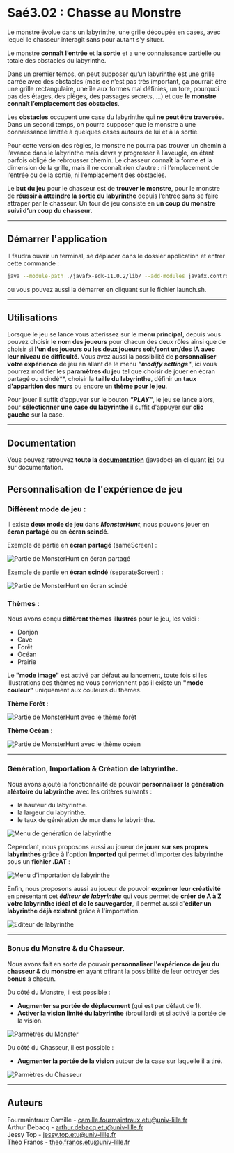 # Saé3.02 : Chasse au Monstre

Le monstre évolue dans un labyrinthe, une grille découpée en cases, avec lequel le chasseur interagit sans pour autant s’y situer.

Le monstre **connaît l’entrée** et **la sortie** et a une connaissance partielle ou totale des obstacles du labyrinthe.

Dans un premier temps, on peut supposer qu’un labyrinthe est une grille carrée avec des obstacles (mais ce n’est pas très important, ça pourrait être une grille rectangulaire, une île aux formes mal définies, un tore, pourquoi pas des étages, des pièges, des passages secrets, ...)  et que **le monstre connaît l’emplacement des obstacles**.

Les **obstacles** occupent une case du labyrinthe qui **ne peut être traversée**. Dans un second temps, on pourra supposer que le monstre a une connaissance limitée à quelques cases autours de lui et à la sortie.

Pour cette version des règles, le monstre ne pourra pas trouver un chemin à l’avance dans le labyrinthe mais devra y progresser à l’aveugle, en étant parfois obligé de rebrousser chemin. Le chasseur connaît la forme et la dimension de la grille, mais il ne connaît rien d’autre : ni l’emplacement de l’entrée ou de la sortie, ni l’emplacement des obstacles.

Le **but du jeu** pour le chasseur est de **trouver le monstre**, pour le monstre de **réussir à atteindre la sortie du labyrinthe** depuis l’entrée sans se faire attraper par le chasseur. Un tour de jeu consiste en **un coup du monstre suivi d’un coup du chasseur**.

---

## Démarrer l'application

Il faudra ouvrir un terminal, se déplacer dans le dossier application et entrer cette commande :

```bash
java --module-path ./javafx-sdk-11.0.2/lib/ --add-modules javafx.controls,javafx.fxml -jar MonsterHunt.jar
```

ou vous pouvez aussi la démarrer en cliquant sur le fichier launch.sh.

---
## Utilisations

Lorsque le jeu se lance vous atterissez sur le **menu principal**, depuis vous pouvez choisir le **nom des joueurs** pour chacun des deux rôles ainsi que de choisir si **l'un des joueurs ou les deux joueurs soit/sont un/des IA avec leur niveau de difficulté**. Vous avez aussi la possibilité de **personnaliser votre expérience** de jeu en allant de le menu ***"modify settings"***, ici vous pourrez modifier les **paramètres du jeu** tel que choisir de jouer en écran partagé ou scindé**, choisir la **taille du labyrinthe**, définir un **taux d'apparition des murs** ou encore un **thème pour le jeu**.

Pour jouer il suffit d'appuyer sur le bouton ***"PLAY"***, le jeu se lance alors, pour **sélectionner une case du labyrinthe** il suffit d'appuyer sur **clic gauche** sur la case.


---
## Documentation

Vous pouvez retrouvez **toute la [documentation](doc/index.html)** (javadoc) en cliquant **[ici](doc/index.html)** ou sur documentation.

## Personnalisation de l'expérience de jeu

### Diffèrent mode de jeu :

Il existe **deux mode de jeu** dans ***MonsterHunt***, nous pouvons jouer en **écran partagé** ou en **écran scindé**.

Exemple de partie en **écran partagé** (sameScreen) : 

![Partie de MonsterHunt en écran partagé](res/readMe/sameScreenExample.gif)

Exemple de partie en **écran scindé** (separateScreen) :

![Partie de MonsterHunt en écran scindé](res/readMe/separateScreenExample.gif)


### Thèmes :

Nous avons conçu **diffèrent thèmes illustrés** pour le jeu, les voici :

- Donjon
- Cave
- Forêt
- Océan
- Prairie

Le **"mode image"** est activé par défaut au lancement, toute fois si les illustrations des thèmes ne vous conviennent pas il existe un **"mode couleur"** uniquement aux couleurs du thèmes.

**Thème Forêt** : 

![Partie de MonsterHunt avec le thème forêt](res/forestTheme.jpg)

**Thème Océan** :

![Partie de MonsterHunt avec le thème océan](res/oceanTheme.jpg)

---
### Génération, Importation & Création de labyrinthe.

Nous avons ajouté la fonctionnalité de pouvoir **personnaliser la génération aléatoire du labyrinthe** avec les critères suivants :

- la hauteur du labyrinthe.
- la largeur du labyrinthe.
- le taux de génération de mur dans le labyrinthe.

![Menu de génération de labyrinthe](res/readMe/mazeGenerationSettings.jpg)

Cependant, nous proposons aussi au joueur de **jouer sur ses propres labyrinthes** grâce à l'option **Imported** qui permet d'importer des labyrinthe sous un **fichier .DAT** :

![Menu d'importation de labyrinthe](res/readMe/mazeGenerationImportedSettings.jpg)

Enfin, nous proposons aussi au joueur de pouvoir **exprimer leur créativité** en présentant cet ***éditeur de labyrinthe*** qui vous permet de **créer de A à Z votre labyrinthe idéal et de le sauvegarder**, il permet aussi d'**éditer un labyrinthe déjà existant** grâce à l'importation.

![Editeur de labyrinthe](res/readMe/mazeEditor.jpg)

---
### Bonus du Monstre & du Chasseur.

Nous avons fait en sorte de pouvoir **personnaliser l'expérience de jeu du chasseur & du monstre** en ayant offrant la possibilité de leur octroyer des **bonus** à chacun. 

Du côté du Monstre, il est possible :

- **Augmenter sa portée de déplacement** (qui est par défaut de 1).
- **Activer la vision limité du labyrinthe** (brouillard) et si activé la portée de la vision.

![Parmètres du Monster](res/readMe/monsterSettings.jpg)

Du côté du Chasseur, il est possible :

- **Augmenter la portée de la vision** autour de la case sur laquelle il a tiré.

![Parmètres du Chasseur](res/readMe/hunterSettings.jpg)


---
## Auteurs

Fourmaintraux Camille - camille.fourmaintraux.etu@univ-lille.fr  
Arthur Debacq - arthur.debacq.etu@univ-lille.fr  
Jessy Top - jessy.top.etu@univ-lille.fr  
Théo Franos - theo.franos.etu@univ-lille.fr  
